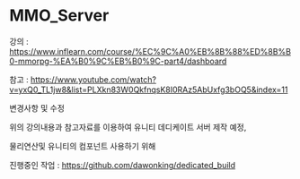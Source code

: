 # MMO_Server


강의 : https://www.inflearn.com/course/%EC%9C%A0%EB%8B%88%ED%8B%B0-mmorpg-%EA%B0%9C%EB%B0%9C-part4/dashboard


참고 : https://www.youtube.com/watch?v=yxQ0_TL1jw8&list=PLXkn83W0QkfnqsK8I0RAz5AbUxfg3bOQ5&index=11


변경사항 및 수정


위의 강의내용과 참고자료를 이용하여 유니티 데디케이트 서버 제작 예정,


물리연산및 유니티의 컴포넌트 사용하기 위해


진행중인 작업 : https://github.com/dawonking/dedicated_build
